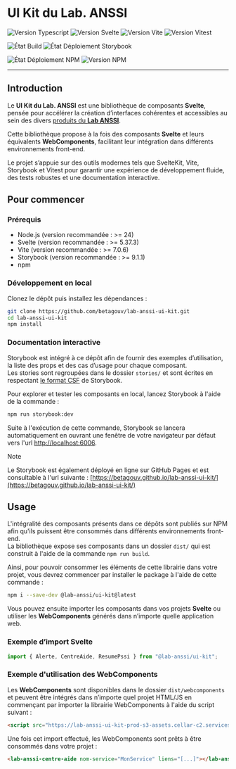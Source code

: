 # UI Kit du Lab. ANSSI

![Version Typescript](https://img.shields.io/badge/dynamic/json?url=https%3A%2F%2Fraw.githubusercontent.com%2Fbetagouv%2Flab-anssi-ui-kit%2Frefs%2Fheads%2Fmain%2Fpackage.json&query=%24.devDependencies.typescript&logo=typescript&label=Typescript&color=%232d79c7)
![Version Svelte](https://img.shields.io/badge/dynamic/json?url=https%3A%2F%2Fraw.githubusercontent.com%2Fbetagouv%2Flab-anssi-ui-kit%2Frefs%2Fheads%2Fmain%2Fpackage.json&query=%24.devDependencies.svelte&logo=svelte&label=Svelte&color=%23ff3e00)
![Version Vite](https://img.shields.io/badge/dynamic/json?url=https%3A%2F%2Fraw.githubusercontent.com%2Fbetagouv%2Flab-anssi-ui-kit%2Frefs%2Fheads%2Fmain%2Fpackage.json&query=%24.devDependencies.vite&logo=vite&label=Vite&color=%23ffd528&logoColor=%23ffd528)
![Version Vitest](https://img.shields.io/badge/dynamic/json?url=https%3A%2F%2Fraw.githubusercontent.com%2Fbetagouv%2Flab-anssi-ui-kit%2Frefs%2Fheads%2Fmain%2Fpackage.json&query=%24.devDependencies.vitest&logo=vitest&label=Vitest&color=%23709b1b)

![État Build](https://img.shields.io/github/actions/workflow/status/betagouv/lab-anssi-ui-kit/integration-continue.yml?label=Int%C3%A9gration%20continue&logo=github)
![État Déploiement Storybook](https://img.shields.io/github/actions/workflow/status/betagouv/lab-anssi-ui-kit/publication-storybook.yml?label=D%C3%A9ploiement%20Storybook&logo=github)

![État Déploiement NPM](https://img.shields.io/github/actions/workflow/status/betagouv/lab-anssi-ui-kit/publication-npm.yml?label=D%C3%A9ploiement%20NPM&logo=github)
![Version NPM](https://img.shields.io/npm/v/%40lab-anssi%2Fui-kit?style=flat&label=Version%20package&link=https%3A%2F%2Fwww.npmjs.com%2Fpackage%2F%40lab-anssi%2Fui-kit)

---

## Introduction

Le **UI Kit du Lab. ANSSI** est une bibliothèque de composants **Svelte**, pensée pour accélérer la création d’interfaces cohérentes et accessibles au sein des divers [produits du **Lab ANSSI**](https://beta.gouv.fr/incubateurs/lab-innov-anssi.html).

Cette bibliothèque propose à la fois des composants **Svelte** et leurs équivalents **WebComponents**, facilitant leur intégration dans différents environnements front-end.

Le projet s’appuie sur des outils modernes tels que SvelteKit, Vite, Storybook et Vitest pour garantir une expérience de développement fluide, des tests robustes et une documentation interactive.

## Pour commencer

### Prérequis

- Node.js (version recommandée : >= 24)
- Svelte (version recommandée : >= 5.37.3)
- Vite (version recommandée : >= 7.0.6)
- Storybook (version recommandée : >= 9.1.1)
- npm

### Développement en local

Clonez le dépôt puis installez les dépendances :

```bash
git clone https://github.com/betagouv/lab-anssi-ui-kit.git
cd lab-anssi-ui-kit
npm install
```

### Documentation interactive

Storybook est intégré à ce dépôt afin de fournir des exemples d’utilisation, la liste des props et des cas d’usage pour chaque composant.<br/>
Les stories sont regroupées dans le dossier `stories/` et sont écrites en respectant [le format CSF](https://storybook.js.org/docs/writing-stories#component-story-format) de Storybook.

Pour explorer et tester les composants en local, lancez Storybook à l'aide de la commande :

```bash
npm run storybook:dev
```

Suite à l'exécution de cette commande, Storybook se lancera automatiquement en ouvrant une fenêtre de votre navigateur par défaut vers l'url [http://localhost:6006](http://localhost:6006).

> [!NOTE]
> Le Storybook est également déployé en ligne sur GitHub Pages et est consultable à l'url suivante : [https://betagouv.github.io/lab-anssi-ui-kit/](https://betagouv.github.io/lab-anssi-ui-kit/)

## Usage

L'intégralité des composants présents dans ce dépôts sont publiés sur NPM afin qu'ils puissent être consommés dans différents environnements front-end.<br/>
La bibliothèque expose ses composants dans un dossier `dist/` qui est construit à l'aide de la commande `npm run build`.

Ainsi, pour pouvoir consommer les éléments de cette librairie dans votre projet, vous devrez commencer par installer le package à l'aide de cette commande :

```bash
npm i --save-dev @lab-anssi/ui-kit@latest
```

Vous pouvez ensuite importer les composants dans vos projets **Svelte** ou utiliser les **WebComponents** générés dans n’importe quelle application web.

### Exemple d’import Svelte

```ts
import { Alerte, CentreAide, ResumePssi } from "@lab-anssi/ui-kit";
```

### Exemple d'utilisation des WebComponents

Les **WebComponents** sont disponibles dans le dossier `dist/webcomponents` et peuvent être intégrés dans n’importe quel projet HTML/JS en commençant par importer la librairie WebComponents à l'aide du script suivant :

```html
<script src="https://lab-anssi-ui-kit-prod-s3-assets.cellar-c2.services.clever-cloud.com/1.23.2/lab-anssi-ui-kit.iife.js"></script>
```

Une fois cet import effectué, les WebComponents sont prêts à être consommés dans votre projet :

```html
<lab-anssi-centre-aide nom-service="MonService" liens="[...]"></lab-anssi-centre-aide>
```
